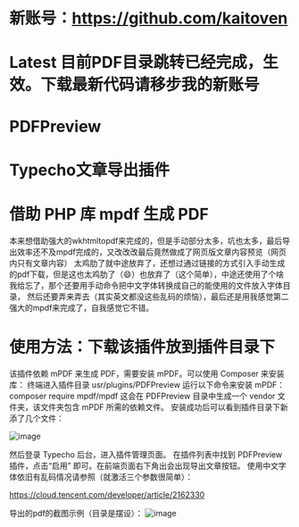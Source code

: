 # 新账号：https://github.com/kaitoven
# Latest 目前PDF目录跳转已经完成，生效。下载最新代码请移步我的新账号
# PDFPreview
# Typecho文章导出插件
# 借助 PHP 库 mpdf 生成 PDF
本来想借助强大的wkhtmltopdf来完成的，但是手动部分太多，坑也太多，最后导出效率还不及mpdf完成的，又改改改最后竟然做成了网页版文章内容预览（网页内只有文章内容）
太鸡肋了就中途放弃了，还想过通过链接的方式引入手动生成的pdf下载，但是这也太鸡肋了（😄）也放弃了（这个简单），中途还使用了个啥我给忘了，那个还要用手动命令把中文字体转换成自己的能使用的文件放入字体目录，
然后还要弄来弄去（其实英文都没这些乱码的烦恼），最后还是用我感觉第二强大的mpdf来完成了，自我感觉它不错。

# 使用方法：下载该插件放到插件目录下
该插件依赖 mPDF 来生成 PDF，需要安装 mPDF。可以使用 Composer 来安装库：
终端进入插件目录 usr/plugins/PDFPreview
运行以下命令来安装 mPDF：
composer require mpdf/mpdf
这会在 PDFPreview 目录中生成一个 vendor 文件夹，该文件夹包含 mPDF 所需的依赖文件。
安装成功后可以看到插件目录下新添了几个文件：

![image](https://github.com/user-attachments/assets/7d1c958a-377d-4d37-a807-b99dffa0940b)


然后登录 Typecho 后台，进入插件管理页面。
在插件列表中找到 PDFPreview 插件，点击“启用” 即可。在前端页面右下角出会出现导出文章按钮。
使用中文字体依旧有乱码情况请参照（就激活三个参数很简单）： 

https://cloud.tencent.com/developer/article/2162330

导出的pdf的截图示例（目录是摆设）：
![image](https://github.com/user-attachments/assets/fccee451-f108-43cc-894e-9da644714c1c)



